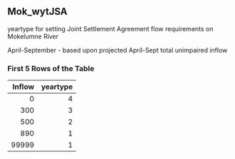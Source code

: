 ## Mok_wytJSA
yeartype for setting Joint Settlement Agreement flow requirements on Mokelumne River

April-September - based upon projected April-Sept total unimpaired inflow

### First 5 Rows of the Table
|   Inflow |   yeartype |
|---------:|-----------:|
|        0 |          4 |
|      300 |          3 |
|      500 |          2 |
|      890 |          1 |
|    99999 |          1 |